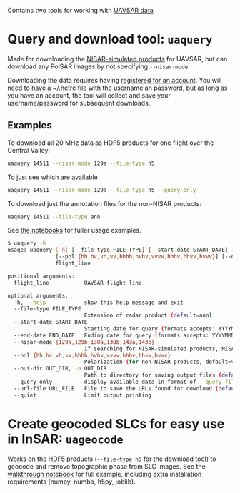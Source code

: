Contains two tools for working with [UAVSAR data](uavsar.jpl.nasa.gov/)

# Query and download tool: `uaquery`

Made for downloading the [NISAR-simulated products](https://uavsar.jpl.nasa.gov/science/documents/nisar-sample-products.html) for UAVSAR, but can download any PolSAR images by not specifying `--nisar-mode`.

Downloading the data requires having [registered for an account](https://uavsar.jpl.nasa.gov/cgi-bin/register.pl). You will need to have a ~/.netrc file with the username an password, but as long as you have an account, the tool will collect and save your username/password for subsequent downloads.

## Examples

To download all 20 MHz data as HDF5 products for one flight over the Central Valley:

```bash
uaquery 14511 --nisar-mode 129a --file-type h5
```

To just see which are available
```bash
uaquery 14511 --nisar-mode 129a --file-type h5 --query-only
```

To download just the annotation files for the non-NISAR products:
```bash
uaquery 14511 --file-type ann
```

See [the notebooks](https://github.com/scottstanie/uavsar/blob/main/notebooks/ISCE2%20Stack%20Processing%20of%20NISAR-simulated%20UAVSAR%20products.ipynb) for fuller usage examples.

```bash
$ uaquery -h
usage: uaquery [-h] [--file-type FILE_TYPE] [--start-date START_DATE] [--end-date END_DATE] [--nisar-mode {129a,129b,138a,138b,143a,143b}]
               [--pol {hh,hv,vh,vv,hhhh,hvhv,vvvv,hhhv,hhvv,hvvv}] [--out-dir OUT_DIR] [--query-only] [--url-file URL_FILE] [--quiet]
               flight_line

positional arguments:
  flight_line           UAVSAR flight line

optional arguments:
  -h, --help            show this help message and exit
  --file-type FILE_TYPE
                        Extension of radar product (default=ann)
  --start-date START_DATE
                        Starting date for query (formats accepts: YYYYMMDD, YYYY-MM-DD, yymmdd)
  --end-date END_DATE   Ending date for query (formats accepts: YYYYMMDD, YYYY-MM-DD, yymmdd)
  --nisar-mode {129a,129b,138a,138b,143a,143b}
                        If searching for NISAR-simulated products, NISAR mode of product (default=None)
  --pol {hh,hv,vh,vv,hhhh,hvhv,vvvv,hhhv,hhvv,hvvv}
                        Polarization (for non-NISAR products, default=vv)
  --out-dir OUT_DIR, -o OUT_DIR
                        Path to directory for saving output files (default=.)
  --query-only          display available data in format of --query-file, no download
  --url-file URL_FILE   File to save the URLs found for download (default=uavsar_download_urls_{file_type}{pol}{nisar_mode}.txt)
  --quiet               Limit output printing

```


# Create geocoded SLCs for easy use in InSAR: `uageocode`

Works on the HDF5 products (`--file-type h5` for the download tool) to geocode and remove topographic phase from SLC images.
See the [walkthrough notebook](https://github.com/scottstanie/uavsar/blob/main/notebooks/Geocode%20SLCs%20for%20NISAR%20simulated%20UAVSAR%20data.ipynb) for full example, including extra installation requirements (numpy, numba, h5py, joblib).
